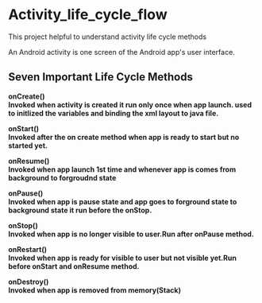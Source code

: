 # Activity_life_cycle_flow
This project helpful to understand activity life cycle methods

An Android activity is one screen of the Android app's user interface.

<B>Seven Important Life Cycle Methods<B>
-------------------------------------------
onCreate()<br>Invoked when activity is created it run only once when app launch. used to initlized the variables and binding the xml layout to java file.<br>

onStart()<br>Invoked after the on create method when app is ready to start but no started yet.<b>

onResume()<br>Invoked when app launch 1st time and whenever app is comes from background to forgroudnd state<br>

onPause()<br>Invoked when app is pause state and app goes to forground state to background state it run before the onStop.<br>

onStop()<br>Invoked when app is no longer visible to user.Run after onPause method.<br>

onRestart()<br>Invoked when app is ready for visible to user but not visible yet.Run before onStart and onResume method.<br>

onDestroy()<br>Invoked when app is removed from memory(Stack)<br>
